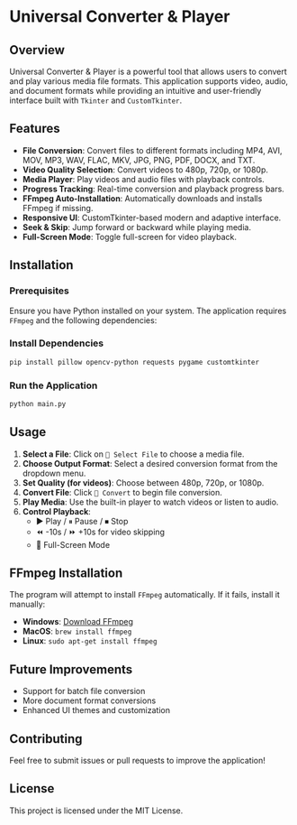 # Universal Converter & Player

## Overview
Universal Converter & Player is a powerful tool that allows users to convert and play various media file formats. This application supports video, audio, and document formats while providing an intuitive and user-friendly interface built with `Tkinter` and `CustomTkinter`.

## Features
- **File Conversion**: Convert files to different formats including MP4, AVI, MOV, MP3, WAV, FLAC, MKV, JPG, PNG, PDF, DOCX, and TXT.
- **Video Quality Selection**: Convert videos to 480p, 720p, or 1080p.
- **Media Player**: Play videos and audio files with playback controls.
- **Progress Tracking**: Real-time conversion and playback progress bars.
- **FFmpeg Auto-Installation**: Automatically downloads and installs FFmpeg if missing.
- **Responsive UI**: CustomTkinter-based modern and adaptive interface.
- **Seek & Skip**: Jump forward or backward while playing media.
- **Full-Screen Mode**: Toggle full-screen for video playback.

## Installation

### Prerequisites
Ensure you have Python installed on your system. The application requires `FFmpeg` and the following dependencies:

### Install Dependencies
```sh
pip install pillow opencv-python requests pygame customtkinter
```

### Run the Application
```sh
python main.py
```

## Usage
1. **Select a File**: Click on `📂 Select File` to choose a media file.
2. **Choose Output Format**: Select a desired conversion format from the dropdown menu.
3. **Set Quality (for videos)**: Choose between 480p, 720p, or 1080p.
4. **Convert File**: Click `🔄 Convert` to begin file conversion.
5. **Play Media**: Use the built-in player to watch videos or listen to audio.
6. **Control Playback**:
   - ▶ Play / ⏸ Pause / ⏹ Stop
   - ⏪ -10s / ⏩ +10s for video skipping
   - 🔳 Full-Screen Mode

## FFmpeg Installation
The program will attempt to install `FFmpeg` automatically. If it fails, install it manually:
- **Windows**: [Download FFmpeg](https://www.gyan.dev/ffmpeg/builds/)
- **MacOS**: `brew install ffmpeg`
- **Linux**: `sudo apt-get install ffmpeg`

## Future Improvements
- Support for batch file conversion
- More document format conversions
- Enhanced UI themes and customization

## Contributing
Feel free to submit issues or pull requests to improve the application!

## License
This project is licensed under the MIT License.

